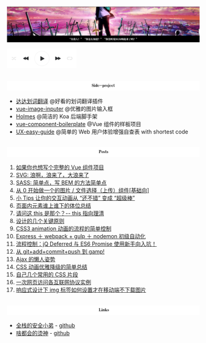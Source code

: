 <br/>

<img src="./assets/UBW.jpg" alit="logo"/>

<p align="left">
  <a href="http://music.163.com/#/song?id=35270640">
    <img height="50" src="./assets/player.png"/>
  </a>
</p>

<br/>

<img src="./assets/side-project.jpg?v=1" alit="logo"/>

- [达达划词翻译](https://github.com/waynecz/dadda-translate-crx) @好看的划词翻译插件
- [vue-image-inputer](https://github.com/waynecz/vue-img-inputer) @优雅的图片输入框
- [Holmes](https://github.com/waynecz/Holmes) @简洁的 Koa 后端脚手架
- [vue-component-boilerplate](https://github.com/waynecz/vue-component-boilerplate) @Vue 组件的样板项目
- [UX-easy-guide](http://waynecz.github.io/ux-simple-guide) @简单的 Web 用户体验增强自查表 with shortest code

<br/>

<img src="./assets/posts.jpg?v=1" alit="logo"/>

1.  [如果你也想写个完整的 Vue 组件项目](https://zhuanlan.zhihu.com/p/39012159)
2.  [SVG: 浪啊，浪来了，大浪来了](https://zhuanlan.zhihu.com/p/36031294)
3.  [SASS: 简单点，写 BEM 的方法简单点](https://zhuanlan.zhihu.com/p/28650879)
4.  [从 0 开始做一个的图片 / 文件选择（上传）组件[基础向]](https://segmentfault.com/a/1190000008503338)
5.  [小 Tips 让你的交互动画从 “还不错” 变成 “超级棒”](https://juejin.im/post/5abb712b518825556f557bfd)
6.  [页面内元素谁上谁下的体位总结](http://waynecz.github.io/2016/05/16/页面元素谁上谁下的体位总结/)
7.  [请问这 this 是那个？-- this 指向理清](http://waynecz.github.io/2016/05/11/简单的理解this/)
8.  [设计的几个关键原则](<http://waynecz.github.io/2016/05/05/(摘)%20设计的几个关键原则%20(一)/>)
9.  [CSS3 animation 动画的流程的简单控制](http://waynecz.github.io/2016/04/24/CSS3%20animation%20动画的流程控制)
10. [Express ＋ webpack + gulp ＋ nodemon 初级自动化](http://waynecz.github.io/2016/04/11/express＋webpack-gulp＋nodemon前端自动化/)
11. [流程控制：jQ Deferred 与 ES6 Promise 使用新手向入坑！](http://waynecz.github.io/2016/03/25/流程控制：%20jQ%20Deffered%20与%20ES6%20Promise%20使用入坑！/)
12. [从 git+add+commit+push 到 gamp!](http://waynecz.github.io/2016/03/06/从git-add-commit-push-到gamp/)
13. [Ajax 的懒人姿势](http://waynecz.github.io/2016/03/05/Ajax的懒人姿势/)
14. [CSS 动画优雅降级的简单总结](http://waynecz.github.io/2016/02/01/CSS动画优雅降级的简单总结/)
15. [自己几个常用的 CSS 片段](http://waynecz.github.io/2016/01/25/纪录几个CSS奇技淫巧/)
16. [一次网页访问各互联网协议实例](http://waynecz.github.io/2016/01/12/一次网页访问各互联网协议实例/)
17. [响应式设计下 img 标签如何设置才在移动端不下载图片](http://waynecz.github.io/2015/12/24/响应式设计下img标签如何设置才在移动端不下载图片/)

<br/>

<img src="./assets/links.jpg?v=1" alit="logo"/>

- [全栈的安全小弟](http://gnaixx.cc/) - [github](https://github.com/gnaixx)
- [啥都会的烫神](https://blog.razord.top/) - [github](https://github.com/Dreamacro)
